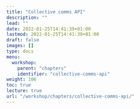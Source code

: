 ```yaml
---
title: "Collective comms API"
description: ""
lead: ""
date: 2022-01-25T14:41:39+01:00
lastmod: 2022-01-25T14:41:39+01:00
draft: false
images: []
type: docs
menu:
  workshop:
    parent: "chapters"
    identifier: "collective-comms-api"
weight: 106
toc: true
lecture: true
url: "/workshop/chapters/collective-comms-api/"
---
```


